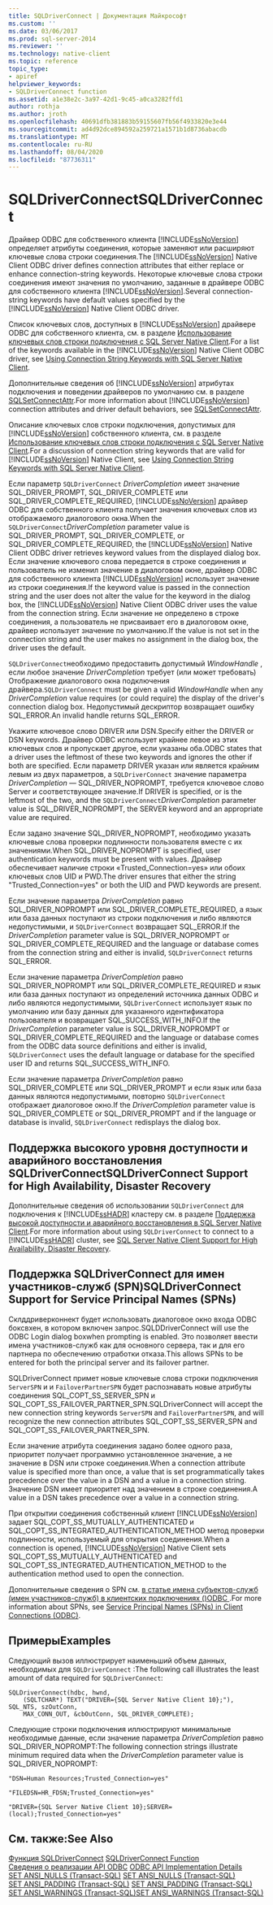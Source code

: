 ```yaml
---
title: SQLDriverConnect | Документация Майкрософт
ms.custom: ''
ms.date: 03/06/2017
ms.prod: sql-server-2014
ms.reviewer: ''
ms.technology: native-client
ms.topic: reference
topic_type:
- apiref
helpviewer_keywords:
- SQLDriverConnect function
ms.assetid: a1e38e2c-3a97-42d1-9c45-a0ca3282ffd1
author: rothja
ms.author: jroth
ms.openlocfilehash: 40691dfb381883b59155607fb56f4933820e3e44
ms.sourcegitcommit: ad4d92dce894592a259721a1571b1d8736abacdb
ms.translationtype: MT
ms.contentlocale: ru-RU
ms.lasthandoff: 08/04/2020
ms.locfileid: "87736311"
---
```

# <a name="sqldriverconnect"></a><span data-ttu-id="9e3c3-102">SQLDriverConnect</span><span class="sxs-lookup"><span data-stu-id="9e3c3-102">SQLDriverConnect</span></span>
  <span data-ttu-id="9e3c3-103">Драйвер ODBC для собственного клиента [!INCLUDE[ssNoVersion](../../includes/ssnoversion-md.md)] определяет атрибуты соединения, которые заменяют или расширяют ключевые слова строки соединения.</span><span class="sxs-lookup"><span data-stu-id="9e3c3-103">The [!INCLUDE[ssNoVersion](../../includes/ssnoversion-md.md)] Native Client ODBC driver defines connection attributes that either replace or enhance connection-string keywords.</span></span> <span data-ttu-id="9e3c3-104">Некоторые ключевые слова строки соединения имеют значения по умолчанию, заданные в драйвере ODBC для собственного клиента [!INCLUDE[ssNoVersion](../../includes/ssnoversion-md.md)].</span><span class="sxs-lookup"><span data-stu-id="9e3c3-104">Several connection-string keywords have default values specified by the [!INCLUDE[ssNoVersion](../../includes/ssnoversion-md.md)] Native Client ODBC driver.</span></span>  
  
 <span data-ttu-id="9e3c3-105">Список ключевых слов, доступных в [!INCLUDE[ssNoVersion](../../includes/ssnoversion-md.md)] драйвере ODBC для собственного клиента, см. в разделе [Использование ключевых слов строки подключения с SQL Server Native Client](../native-client/applications/using-connection-string-keywords-with-sql-server-native-client.md).</span><span class="sxs-lookup"><span data-stu-id="9e3c3-105">For a list of the keywords available in the [!INCLUDE[ssNoVersion](../../includes/ssnoversion-md.md)] Native Client ODBC driver, see [Using Connection String Keywords with SQL Server Native Client](../native-client/applications/using-connection-string-keywords-with-sql-server-native-client.md).</span></span>  
  
 <span data-ttu-id="9e3c3-106">Дополнительные сведения об [!INCLUDE[ssNoVersion](../../includes/ssnoversion-md.md)] атрибутах подключения и поведении драйверов по умолчанию см. в разделе [SQLSetConnectAttr](sqlsetconnectattr.md).</span><span class="sxs-lookup"><span data-stu-id="9e3c3-106">For more information about [!INCLUDE[ssNoVersion](../../includes/ssnoversion-md.md)] connection attributes and driver default behaviors, see [SQLSetConnectAttr](sqlsetconnectattr.md).</span></span>  
  
 <span data-ttu-id="9e3c3-107">Описание ключевых слов строки подключения, допустимых для [!INCLUDE[ssNoVersion](../../includes/ssnoversion-md.md)] собственного клиента, см. в разделе [Использование ключевых слов строки подключения с SQL Server Native Client](../native-client/applications/using-connection-string-keywords-with-sql-server-native-client.md).</span><span class="sxs-lookup"><span data-stu-id="9e3c3-107">For a discussion of connection string keywords that are valid for [!INCLUDE[ssNoVersion](../../includes/ssnoversion-md.md)] Native Client, see [Using Connection String Keywords with SQL Server Native Client](../native-client/applications/using-connection-string-keywords-with-sql-server-native-client.md).</span></span>  
  
 <span data-ttu-id="9e3c3-108">Если параметр `SQLDriverConnect` *DriverCompletion* имеет значение SQL_DRIVER_PROMPT, SQL_DRIVER_COMPLETE или SQL_DRIVER_COMPLETE_REQUIRED, [!INCLUDE[ssNoVersion](../../includes/ssnoversion-md.md)] драйвер ODBC для собственного клиента получает значения ключевых слов из отображаемого диалогового окна.</span><span class="sxs-lookup"><span data-stu-id="9e3c3-108">When the `SQLDriverConnect`*DriverCompletion* parameter value is SQL_DRIVER_PROMPT, SQL_DRIVER_COMPLETE, or SQL_DRIVER_COMPLETE_REQUIRED, the [!INCLUDE[ssNoVersion](../../includes/ssnoversion-md.md)] Native Client ODBC driver retrieves keyword values from the displayed dialog box.</span></span> <span data-ttu-id="9e3c3-109">Если значение ключевого слова передается в строке соединения и пользователь не изменил значение в диалоговом окне, драйвер ODBC для собственного клиента [!INCLUDE[ssNoVersion](../../includes/ssnoversion-md.md)] использует значение из строки соединения.</span><span class="sxs-lookup"><span data-stu-id="9e3c3-109">If the keyword value is passed in the connection string and the user does not alter the value for the keyword in the dialog box, the [!INCLUDE[ssNoVersion](../../includes/ssnoversion-md.md)] Native Client ODBC driver uses the value from the connection string.</span></span> <span data-ttu-id="9e3c3-110">Если значение не определено в строке соединения, а пользователь не присваивает его в диалоговом окне, драйвер использует значение по умолчанию.</span><span class="sxs-lookup"><span data-stu-id="9e3c3-110">If the value is not set in the connection string and the user makes no assignment in the dialog box, the driver uses the default.</span></span>  
  
 <span data-ttu-id="9e3c3-111">`SQLDriverConnect`необходимо предоставить допустимый *WindowHandle* , если любое значение *DriverCompletion* требует (или может требовать) Отображение диалогового окна подключения драйвера.</span><span class="sxs-lookup"><span data-stu-id="9e3c3-111">`SQLDriverConnect` must be given a valid *WindowHandle* when any *DriverCompletion* value requires (or could require) the display of the driver's connection dialog box.</span></span> <span data-ttu-id="9e3c3-112">Недопустимый дескриптор возвращает ошибку SQL_ERROR.</span><span class="sxs-lookup"><span data-stu-id="9e3c3-112">An invalid handle returns SQL_ERROR.</span></span>  
  
 <span data-ttu-id="9e3c3-113">Укажите ключевое слово DRIVER или DSN.</span><span class="sxs-lookup"><span data-stu-id="9e3c3-113">Specify either the DRIVER or DSN keywords.</span></span> <span data-ttu-id="9e3c3-114">Драйвер ODBC использует крайнее левое из этих ключевых слов и пропускает другое, если указаны оба.</span><span class="sxs-lookup"><span data-stu-id="9e3c3-114">ODBC states that a driver uses the leftmost of these two keywords and ignores the other if both are specified.</span></span> <span data-ttu-id="9e3c3-115">Если параметр DRIVER указан или является крайним левым из двух параметров, а `SQLDriverConnect` значение параметра *DriverCompletion* — SQL_DRIVER_NOPROMPT, требуется ключевое слово Server и соответствующее значение.</span><span class="sxs-lookup"><span data-stu-id="9e3c3-115">If DRIVER is specified, or is the leftmost of the two, and the `SQLDriverConnect`*DriverCompletion* parameter value is SQL_DRIVER_NOPROMPT, the SERVER keyword and an appropriate value are required.</span></span>  
  
 <span data-ttu-id="9e3c3-116">Если задано значение SQL_DRIVER_NOPROMPT, необходимо указать ключевые слова проверки подлинности пользователя вместе с их значениями.</span><span class="sxs-lookup"><span data-stu-id="9e3c3-116">When SQL_DRIVER_NOPROMPT is specified, user authentication keywords must be present with values.</span></span> <span data-ttu-id="9e3c3-117">Драйвер обеспечивает наличие строки «Trusted_Connection=yes» или обоих ключевых слов UID и PWD.</span><span class="sxs-lookup"><span data-stu-id="9e3c3-117">The driver ensures that either the string "Trusted_Connection=yes" or both the UID and PWD keywords are present.</span></span>  
  
 <span data-ttu-id="9e3c3-118">Если значение параметра *DriverCompletion* равно SQL_DRIVER_NOPROMPT или SQL_DRIVER_COMPLETE_REQUIRED, а язык или база данных поступают из строки подключения и либо являются недопустимыми, и `SQLDriverConnect` возвращает SQL_ERROR.</span><span class="sxs-lookup"><span data-stu-id="9e3c3-118">If the *DriverCompletion* parameter value is SQL_DRIVER_NOPROMPT or SQL_DRIVER_COMPLETE_REQUIRED and the language or database comes from the connection string and either is invalid, `SQLDriverConnect` returns SQL_ERROR.</span></span>  
  
 <span data-ttu-id="9e3c3-119">Если значение параметра *DriverCompletion* равно SQL_DRIVER_NOPROMPT или SQL_DRIVER_COMPLETE_REQUIRED и язык или база данных поступают из определений источника данных ODBC и либо являются недопустимыми, `SQLDriverConnect` использует язык по умолчанию или базу данных для указанного идентификатора пользователя и возвращает SQL_SUCCESS_WITH_INFO.</span><span class="sxs-lookup"><span data-stu-id="9e3c3-119">If the *DriverCompletion* parameter value is SQL_DRIVER_NOPROMPT or SQL_DRIVER_COMPLETE_REQUIRED and the language or database comes from the ODBC data source definitions and either is invalid, `SQLDriverConnect` uses the default language or database for the specified user ID and returns SQL_SUCCESS_WITH_INFO.</span></span>  
  
 <span data-ttu-id="9e3c3-120">Если значение параметра *DriverCompletion* равно SQL_DRIVER_COMPLETE или SQL_DRIVER_PROMPT и если язык или база данных являются недопустимыми, повторно `SQLDriverConnect` отображает диалоговое окно.</span><span class="sxs-lookup"><span data-stu-id="9e3c3-120">If the *DriverCompletion* parameter value is SQL_DRIVER_COMPLETE or SQL_DRIVER_PROMPT and if the language or database is invalid, `SQLDriverConnect` redisplays the dialog box.</span></span>  
  
## <a name="sqldriverconnect-support-for-high-availability-disaster-recovery"></a><span data-ttu-id="9e3c3-121">Поддержка высокого уровня доступности и аварийного восстановления SQLDriverConnect</span><span class="sxs-lookup"><span data-stu-id="9e3c3-121">SQLDriverConnect Support for High Availability, Disaster Recovery</span></span>  
 <span data-ttu-id="9e3c3-122">Дополнительные сведения об использовании `SQLDriverConnect` для подключения к [!INCLUDE[ssHADR](../../includes/sshadr-md.md)] кластеру см. в разделе [Поддержка высокой доступности и аварийного восстановления в SQL Server Native Client](../native-client/features/sql-server-native-client-support-for-high-availability-disaster-recovery.md).</span><span class="sxs-lookup"><span data-stu-id="9e3c3-122">For more information about using `SQLDriverConnect` to connect to a [!INCLUDE[ssHADR](../../includes/sshadr-md.md)] cluster, see [SQL Server Native Client Support for High Availability, Disaster Recovery](../native-client/features/sql-server-native-client-support-for-high-availability-disaster-recovery.md).</span></span>  
  
## <a name="sqldriverconnect-support-for-service-principal-names-spns"></a><span data-ttu-id="9e3c3-123">Поддержка SQLDriverConnect для имен участников-служб (SPN)</span><span class="sxs-lookup"><span data-stu-id="9e3c3-123">SQLDriverConnect Support for Service Principal Names (SPNs)</span></span>  
 <span data-ttu-id="9e3c3-124">Склддриверконнект будет использовать диалоговое окно входа ODBC боксвхен, в котором включен запрос.</span><span class="sxs-lookup"><span data-stu-id="9e3c3-124">SQLDDriverConnect will use the ODBC Login dialog boxwhen prompting is enabled.</span></span> <span data-ttu-id="9e3c3-125">Это позволяет ввести имена участников-служб как для основного сервера, так и для его партнера по обеспечению отработки отказа.</span><span class="sxs-lookup"><span data-stu-id="9e3c3-125">This allows SPNs to be entered for both the principal server and its failover partner.</span></span>  
  
 <span data-ttu-id="9e3c3-126">SQLDriverConnect примет новые ключевые слова строки подключения `ServerSPN` и и `FailoverPartnerSPN` будет распознавать новые атрибуты соединения SQL_COPT_SS_SERVER_SPN и SQL_COPT_SS_FAILOVER_PARTNER_SPN.</span><span class="sxs-lookup"><span data-stu-id="9e3c3-126">SQLDriverConnect will accept the new connection string keywords `ServerSPN` and `FailoverPartnerSPN`, and will recognize the new connection attributes SQL_COPT_SS_SERVER_SPN and SQL_COPT_SS_FAILOVER_PARTNER_SPN.</span></span>  
  
 <span data-ttu-id="9e3c3-127">Если значение атрибута соединения задано более одного раза, приоритет получает программно установленное значение, а не значение в DSN или строке соединения.</span><span class="sxs-lookup"><span data-stu-id="9e3c3-127">When a connection attribute value is specified more than once, a value that is set programmatically takes precedence over the value in a DSN and a value in a connection string.</span></span> <span data-ttu-id="9e3c3-128">Значение DSN имеет приоритет над значением в строке соединения.</span><span class="sxs-lookup"><span data-stu-id="9e3c3-128">A value in a DSN takes precedence over a value in a connection string.</span></span>  
  
 <span data-ttu-id="9e3c3-129">При открытии соединения собственный клиент [!INCLUDE[ssNoVersion](../../includes/ssnoversion-md.md)] задает SQL_COPT_SS_MUTUALLY_AUTHENTICATED и SQL_COPT_SS_INTEGRATED_AUTHENTICATION_METHOD метод проверки подлинности, используемый для открытия соединения.</span><span class="sxs-lookup"><span data-stu-id="9e3c3-129">When a connection is opened, [!INCLUDE[ssNoVersion](../../includes/ssnoversion-md.md)] Native Client sets SQL_COPT_SS_MUTUALLY_AUTHENTICATED and SQL_COPT_SS_INTEGRATED_AUTHENTICATION_METHOD to the authentication method used to open the connection.</span></span>  
  
 <span data-ttu-id="9e3c3-130">Дополнительные сведения о SPN см. [в статье имена субъектов-служб &#40;имен участников-служб&#41; в клиентских подключениях &#40;&#41;ODBC ](../native-client/odbc/service-principal-names-spns-in-client-connections-odbc.md).</span><span class="sxs-lookup"><span data-stu-id="9e3c3-130">For more information about SPNs, see [Service Principal Names &#40;SPNs&#41; in Client Connections &#40;ODBC&#41;](../native-client/odbc/service-principal-names-spns-in-client-connections-odbc.md).</span></span>  
  
## <a name="examples"></a><span data-ttu-id="9e3c3-131">Примеры</span><span class="sxs-lookup"><span data-stu-id="9e3c3-131">Examples</span></span>  
 <span data-ttu-id="9e3c3-132">Следующий вызов иллюстрирует наименьший объем данных, необходимых для `SQLDriverConnect` :</span><span class="sxs-lookup"><span data-stu-id="9e3c3-132">The following call illustrates the least amount of data required for `SQLDriverConnect`:</span></span>  
  
```  
SQLDriverConnect(hdbc, hwnd,  
    (SQLTCHAR*) TEXT("DRIVER={SQL Server Native Client 10};"), SQL_NTS, szOutConn,  
    MAX_CONN_OUT, &cbOutConn, SQL_DRIVER_COMPLETE);  
```  
  
 <span data-ttu-id="9e3c3-133">Следующие строки подключения иллюстрируют минимальные необходимые данные, если значение параметра *DriverCompletion* равно SQL_DRIVER_NOPROMPT:</span><span class="sxs-lookup"><span data-stu-id="9e3c3-133">The following connection strings illustrate minimum required data when the *DriverCompletion* parameter value is SQL_DRIVER_NOPROMPT:</span></span>  
  
```  
"DSN=Human Resources;Trusted_Connection=yes"  
  
"FILEDSN=HR_FDSN;Trusted_Connection=yes"  
  
"DRIVER={SQL Server Native Client 10};SERVER=(local);Trusted_Connection=yes"  
```  
  
## <a name="see-also"></a><span data-ttu-id="9e3c3-134">См. также:</span><span class="sxs-lookup"><span data-stu-id="9e3c3-134">See Also</span></span>  
 <span data-ttu-id="9e3c3-135">[Функция SQLDriverConnect](https://go.microsoft.com/fwlink/?LinkId=59340) </span><span class="sxs-lookup"><span data-stu-id="9e3c3-135">[SQLDriverConnect Function](https://go.microsoft.com/fwlink/?LinkId=59340) </span></span>  
 <span data-ttu-id="9e3c3-136">[Сведения о реализации API ODBC](odbc-api-implementation-details.md) </span><span class="sxs-lookup"><span data-stu-id="9e3c3-136">[ODBC API Implementation Details](odbc-api-implementation-details.md) </span></span>  
 <span data-ttu-id="9e3c3-137">[SET ANSI_NULLS (Transact-SQL)](/sql/t-sql/statements/set-ansi-nulls-transact-sql) </span><span class="sxs-lookup"><span data-stu-id="9e3c3-137">[SET ANSI_NULLS &#40;Transact-SQL&#41;](/sql/t-sql/statements/set-ansi-nulls-transact-sql) </span></span>  
 <span data-ttu-id="9e3c3-138">[SET ANSI_PADDING (Transact-SQL)](/sql/t-sql/statements/set-ansi-padding-transact-sql) </span><span class="sxs-lookup"><span data-stu-id="9e3c3-138">[SET ANSI_PADDING &#40;Transact-SQL&#41;](/sql/t-sql/statements/set-ansi-padding-transact-sql) </span></span>  
 [<span data-ttu-id="9e3c3-139">SET ANSI_WARNINGS (Transact-SQL)</span><span class="sxs-lookup"><span data-stu-id="9e3c3-139">SET ANSI_WARNINGS &#40;Transact-SQL&#41;</span></span>](/sql/t-sql/statements/set-ansi-warnings-transact-sql)  
  
  
